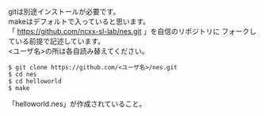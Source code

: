 gitは別途インストールが必要です。  
makeはデフォルトで入っていると思います。  
「 https://github.com/ncxx-sl-lab/nes.git 」を自信のリポジトリに
フォークしている前提で記述しています。  
<ユーザ名>の所は各自読み替えてください。

```
$ git clone https://github.com/<ユーザ名>/nes.git
$ cd nes
$ cd helloworld
$ make
```

「helloworld.nes」が作成されていること。

